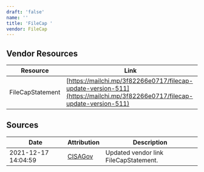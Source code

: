 ```yaml
---
draft: 'false'
name: ''
title: 'FileCap '
vendor: FileCap
---
```


## Vendor Resources
| Resource | Link |
| --- | --- |
| FileCapStatement | [https://mailchi.mp/3f82266e0717/filecap-update-version-511](https://mailchi.mp/3f82266e0717/filecap-update-version-511) |



## Sources
| Date | Attribution | Description |
| --- | --- | --- |
| 2021-12-17 14:04:59 | [CISAGov](https://raw.githubusercontent.com/cisagov/log4j-affected-db/develop/README.md) | Updated vendor link FileCapStatement.  |
